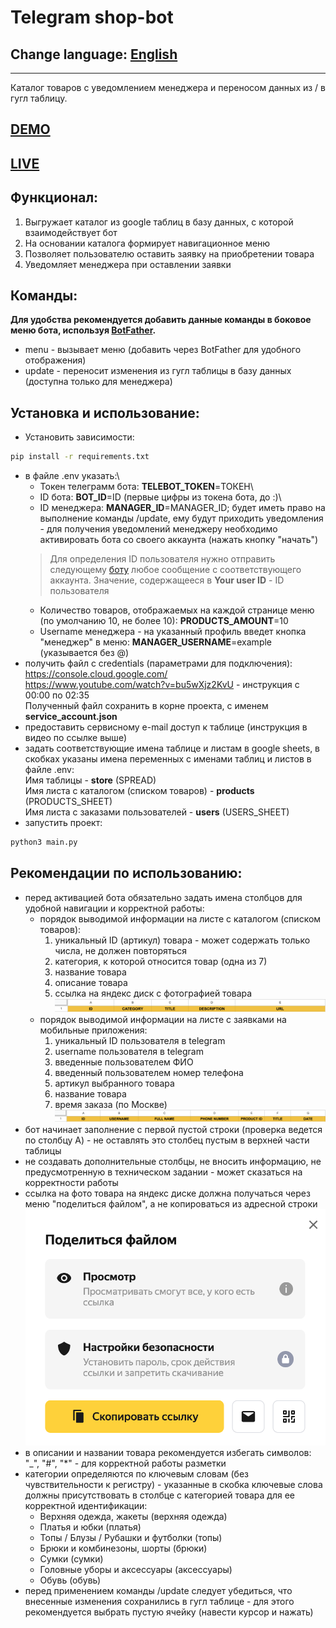 # Telegram shop-bot
## Change language: [English](README.en.md)
***
Каталог товаров с уведомлением менеджера и переносом данных из / в гугл таблицу.
## [DEMO](README.demo.md)
## [LIVE](https://t.me/Two2Lives_bot)
## Функционал:
1. Выгружает каталог из google таблиц в базу данных, с которой взаимодействует бот
2. На основании каталога формирует навигационное меню
3. Позволяет пользователю оставить заявку на приобретении товара
4. Уведомляет менеджера при оставлении заявки
## Команды:
**Для удобства рекомендуется добавить данные команды в боковое меню бота, используя [BotFather](https://t.me/BotFather).**
- menu - вызывает меню (добавить через BotFather для удобного отображения)
- update - переносит изменения из гугл таблицы в базу данных (доступна только для менеджера)

## Установка и использование:
- Установить зависимости:
```sh
pip install -r requirements.txt
```
- в файле .env указать:\
  - Токен телеграмм бота: **TELEBOT_TOKEN**=ТОКЕН\
  - ID бота: **BOT_ID**=ID (первые цифры из токена бота, до :)\
  - ID менеджера: **MANAGER_ID**=MANAGER_ID; будет иметь право на выполнение команды /update, ему будут приходить уведомления - для получения уведомлений менеджеру необходимо активировать бота со своего аккаунта (нажать кнопку "начать")
  > Для определения ID пользователя нужно отправить следующему [боту](https://t.me/getmyid_bot) любое сообщение с соответствующего аккаунта. Значение, содержащееся в **Your user ID** - ID пользователя
  - Количество товаров, отображаемых на каждой странице меню (по умолчанию 10, не более 10): **PRODUCTS_AMOUNT**=10
  - Username менеджера - на указанный профиль введет кнопка "менеджер" в меню: **MANAGER_USERNAME**=example (указывается без @)
- получить файл c credentials (параметрами для подключения):\
https://console.cloud.google.com/ \
https://www.youtube.com/watch?v=bu5wXjz2KvU - инструкция с 00:00 по 02:35\
Полученный файл сохранить в корне проекта, с именем **service_account.json**
- предоставить сервисному e-mail доступ к таблице (инструкция в видео по ссылке выше)
- задать соответствующие имена таблице и листам в google sheets, в скобках указаны имена переменных с именами таблиц и листов в файле .env:\
Имя таблицы - **store** (SPREAD)\
Имя листа с каталогом (списком товаров) - **products** (PRODUCTS_SHEET)\
Имя листа с заказами пользователей - **users** (USERS_SHEET)
- запустить проект:
```sh
python3 main.py
```
## Рекомендации по использованию:
- перед активацией бота обязательно задать имена столбцов для удобной навигации и корректной работы:
    - порядок выводимой информации на листе с каталогом (списком товаров):
        1. уникальный ID (артикул) товара - может содержать только числа, не должен повторяться 
        2. категория, к которой относится товар (одна из 7)
        3. название товара
        4. описание товара
        5. ссылка на яндекс диск с фотографией товара
![заголовки для листа с каталогами](static/products_title.png)
    - порядок выводимой информации на листе с заявками на мобильные приложения:
        1. уникальный ID пользователя в telegram
        2. username пользователя в telegram
        3. введенные пользователем ФИО
        4. введенный пользователем номер телефона
        5. артикул выбранного товара
        6. название товара
        7. время заказа (по Москве)
![заголовки для листа с каталогами](static/users_title.png)
- бот начинает заполнение с первой пустой строки (проверка ведется по столбцу A) - не оставлять это столбец пустым в верхней части таблицы
- не создавать дополнительные столбцы, не вносить информацию, не предусмотренную в техническом задании - может сказаться на корректности работы
- ссылка на фото товара на яндекс диске должна получаться через меню "поделиться файлом", а не копироваться из адресной строки
![заголовки для листа с каталогами](static/yandex.png)
- в описании и названии товара рекомендуется избегать символов: "_", "#", "*" - для корректной работы разметки
- категории определяются по ключевым словам (без чувствительности к регистру) - указанные в скобка ключевые слова должны присутствовать в столбце с категорией товара для ее корректной идентификации:
  - Верхняя одежда, жакеты (верхняя одежда)
  - Платья и юбки (платья)
  - Топы / Блузы / Рубашки и футболки (топы)
  - Брюки и комбинезоны, шорты (брюки)
  - Сумки (сумки)
  - Головные уборы и аксессуары (аксессуары)
  - Обувь (обувь)
- перед применением команды /update следует убедиться, что внесенные изменения сохранились в гугл таблице - для этого рекомендуется выбрать пустую ячейку (навести курсор и нажать)
